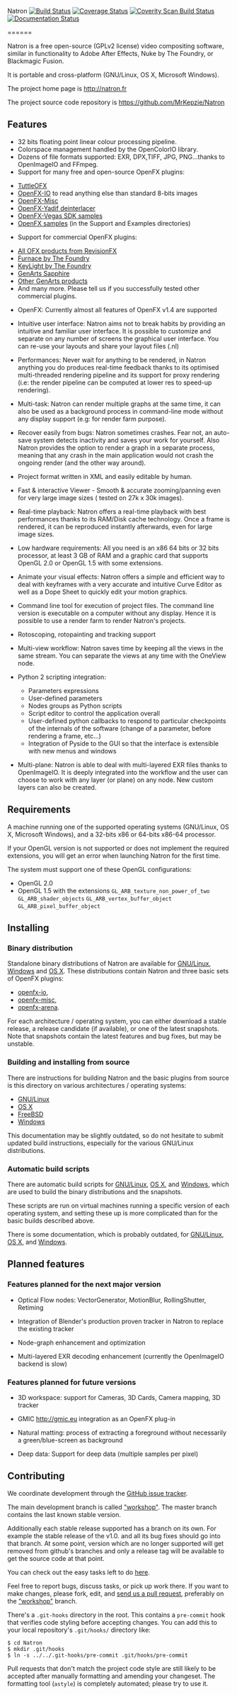 Natron [![Build Status](https://api.travis-ci.org/MrKepzie/Natron.png?branch=workshop)](https://travis-ci.org/MrKepzie/Natron)  [![Coverage Status](https://coveralls.io/repos/MrKepzie/Natron/badge.png?branch=workshop)](https://coveralls.io/r/MrKepzie/Natron?branch=workshop) [![Coverity Scan Build Status](https://scan.coverity.com/projects/2940/badge.svg)](https://scan.coverity.com/projects/2940 "Coverity Badge") [![Documentation Status](https://readthedocs.org/projects/natron/badge/?version=workshop)](https://readthedocs.org/projects/natron/?badge=workshop)

======


Natron is a free open-source (GPLv2 license) video compositing
software, similar in functionality to Adobe After Effects, Nuke by The
Foundry, or Blackmagic Fusion.

It is portable and cross-platform (GNU/Linux, OS X, Microsoft Windows).

The project home page is http://natron.fr

The project source code repository is https://github.com/MrKepzie/Natron

Features
--------

- 32 bits floating point linear colour processing pipeline.
- Colorspace management handled by the OpenColorIO library.
- Dozens of file formats supported: EXR, DPX,TIFF, JPG, PNG…thanks to OpenImageIO and FFmpeg.
- Support for many free and open-source OpenFX plugins:
 * [TuttleOFX](https://sites.google.com/site/tuttleofx/)
 * [OpenFX-IO](https://github.com/MrKepzie/openfx-io) to read anything else
   than standard 8-bits images
 * [OpenFX-Misc](https://github.com/devernay/openfx-misc)
 * [OpenFX-Yadif deinterlacer](https://github.com/devernay/openfx-yadif)
 * [OpenFX-Vegas SDK samples](https://github.com/devernay/openfx-vegas)
 * [OpenFX samples](https://github.com/devernay/openfx) (in the Support and Examples directories)

- Support for commercial OpenFX plugins:
 * [All OFX products from RevisionFX](http://www.revisionfx.com)
 * [Furnace by The Foundry](http://www.thefoundry.co.uk/products/furnace/)
 * [KeyLight by The Foundry](http://www.thefoundry.co.uk/products/plugins/keylight/)
 * [GenArts Sapphire](http://www.genarts.com/software/sapphire/overview)
 * [Other GenArts products](http://www.genarts.com/software/other-vfx-products)
 * And many more. Please tell us if you successfully tested other commercial plugins.

- OpenFX: Currently almost all features of OpenFX v1.4 are supported

- Intuitive user interface: Natron aims not to break habits by providing an intuitive and familiar user
interface.  It is possible to customize and separate on any number of screens the graphical user interface.
You can re-use your layouts and share your layout files (.nl)

- Performances:  Never wait for anything to be rendered, in Natron anything you do produces
real-time feedback thanks to its optimised multi-threaded rendering pipeline and its support for proxy rendering (i.e:
the render pipeline can be computed at lower res to speed-up rendering).

- Multi-task: Natron can render multiple graphs at the same time, it can also be used
as a background process in command-line mode without any display support (e.g: for render farm purpose).

- Recover easily from bugs: Natron sometimes crashes. Fear not, an  auto-save system
detects inactivity and saves your work for yourself. Also Natron provides the option to render
a graph in a separate process, meaning that any crash in the main application
would not crash the ongoing render (and the other way around).

- Project format written in XML and easily editable by human.

- Fast & interactive Viewer - Smooth & accurate  zooming/panning even for very large image sizes (
tested on 27k x 30k images).

- Real-time playback: Natron offers  a real-time playback with best performances thanks to its
RAM/Disk cache technology. Once a frame is rendered, it can be reproduced instantly afterwards, even
for large image sizes.

- Low hardware requirements: All you need is an x86 64 bits or 32 bits processor, at least
3 GB of RAM and a graphic card that supports OpenGL 2.0 or OpenGL 1.5 with some extensions.

- Animate your visual effects: Natron offers a simple and efficient way to deal with keyframes
with a very accurate and intuitive Curve Editor as well as a Dope Sheet to quickly edit your motion graphics.

- Command line tool for execution of project files. The command line version is executable
 on a computer without any display. Hence it is possible to use a render farm
  to render Natron's projects.

- Rotoscoping, rotopainting and tracking support

- Multi-view workflow: Natron saves time by keeping all the views in the same stream. You can separate
the views at any time with the OneView node.

- Python 2 scripting integration:
    * Parameters expressions
    * User-defined parameters
    * Nodes groups as Python scripts
    * Script editor to control the application overall
    * User-defined python callbacks to respond to particular checkpoints of the internals of the software (change of a parameter, before rendering a frame, etc…)
    * Integration of Pyside to the GUI so that the interface is extensible with new menus and windows

- Multi-plane: Natron is able to deal with multi-layered EXR files thanks to OpenImageIO. It is deeply integrated into the workflow and the user can choose
to work with any layer (or plane) on any node. New custom layers can also be created.

Requirements
------------

A machine running one of the supported operating systems (GNU/Linux, OS X,
Microsoft Windows), and a 32-bits x86 or 64-bits x86-64 processor.

If your OpenGL version is not supported or does not implement the
required extensions, you will get an error when launching Natron for
the first time.

The system must support one of these OpenGL configurations:
- OpenGL 2.0
- OpenGL 1.5 with the extensions `GL_ARB_texture_non_power_of_two`
  `GL_ARB_shader_objects` `GL_ARB_vertex_buffer_object`
  `GL_ARB_pixel_buffer_object`


Installing
----------

### Binary distribution ###

Standalone binary distributions of Natron are available for [GNU/Linux](http://downloads.natron.fr/Linux/),
[Windows](http://downloads.natron.fr/Windows/) and [OS X](http://downloads.natron.fr/Mac/). These distributions contain Natron and three basic sets of OpenFX plugins:
* [openfx-io](https://github.com/MrKepzie/openfx-io/),
* [openfx-misc](https://github.com/devernay/openfx-misc),
* [openfx-arena](https://github.com/olear/openfx-arena).

For each architecture / operating system, you can either download a stable release, a release candidate (if available), or one of the latest snapshots. Note that snapshots contain the latest features and bug fixes, but may be unstable.

### Building and installing from source ###

There are instructions for building Natron and the basic plugins from source is this directory on various architectures / operating systems:
* [GNU/Linux](INSTALL_LINUX.md)
* [OS X](INSTALL_OSX.md)
* [FreeBSD](INSTALL_FREEBSD.md)
* [Windows](INSTALL_WINDOWS.md)

This documentation may be slightly outdated, so do not hesitate to submit updated build instructions, especially for the various GNU/Linux distributions.

### Automatic build scripts ###

There are automatic build scripts for [GNU/Linux](tools/linux), [OS X](tools/MacOSX), and [Windows](tools/Windows), which are used to build the binary distributions and the snapshots.

These scripts are run on virtual machines running a specific version of each operating system, and setting these up is more complicated than for the basic builds described above.

There is some documentation, which is probably outdated, for [GNU/Linux](tools/linux/README.md), [OS X](tools/MacOSX/README.md), and [Windows](tools/WindowsREADME.md).


Planned features
----------------

### Features planned for the next major version

- Optical Flow nodes: VectorGenerator, MotionBlur, RollingShutter, Retiming

- Integration of Blender's production proven tracker in Natron to replace the existing tracker

- Node-graph enhancement and optimization

- Multi-layered EXR decoding enhancement (currently the OpenImageIO backend is slow)


### Features planned for future versions

- 3D workspace: support for Cameras, 3D Cards, Camera mapping, 3D tracker

- GMIC http://gmic.eu integration as an OpenFX plug-in

- Natural matting: process of extracting a foreground without necessarily a green/blue-screen as background

- Deep data: Support for deep data (multiple samples per pixel)

Contributing
------------

We coordinate development through the [GitHub issue
tracker](https://github.com/MrKepzie/Natron/issues).

The main development branch is called
["workshop"](https://github.com/MrKepzie/Natron/tree/workshop).
The master branch contains the last known stable version.

Additionally each stable release supported has a branch on its own.
For example the stable release of the v1.0. and all its bug fixes should go into that
branch.
At some point,  version which are no longer supported will get removed from github's branches
and only a release tag will be available to get the source code at that point.

You can check out the easy tasks left to do [here](https://natron.fr/easy-task-list/).

Feel free to report bugs, discuss tasks, or pick up work there. If you want to make
changes, please fork, edit, and [send us a pull
request](https://github.com/MrKepzie/Natron/pull/new/workshop),
preferably on the ["workshop"](https://github.com/MrKepzie/Natron/tree/workshop)
branch.

There's a `.git-hooks` directory in the root. This contains a `pre-commit`
hook that verifies code styling before accepting changes. You can add this to
your local repository's `.git/hooks/` directory like:

    $ cd Natron
    $ mkdir .git/hooks
    $ ln -s ../../.git-hooks/pre-commit .git/hooks/pre-commit


Pull requests that don't match the project code style are still likely to be
accepted after manually formatting and amending your changeset. The formatting
tool (`astyle`) is completely automated; please try to use it.

